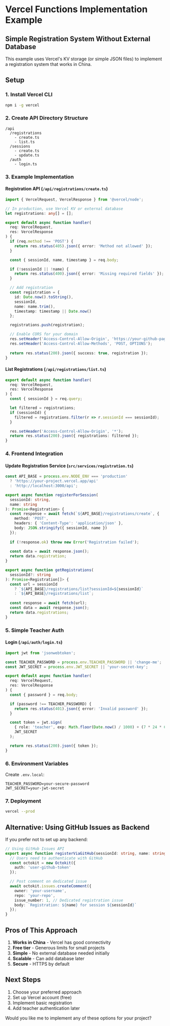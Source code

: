 # Vercel Functions Implementation Example

## Simple Registration System Without External Database

This example uses Vercel's KV storage (or simple JSON files) to implement a registration system that works in China.

## Setup

### 1. Install Vercel CLI
```bash
npm i -g vercel
```

### 2. Create API Directory Structure
```
/api
  /registrations
    - create.ts
    - list.ts
  /sessions
    - create.ts
    - update.ts
  /auth
    - login.ts
```

### 3. Example Implementation

#### Registration API (`/api/registrations/create.ts`)
```typescript
import { VercelRequest, VercelResponse } from '@vercel/node';

// In production, use Vercel KV or external database
let registrations: any[] = [];

export default async function handler(
  req: VercelRequest,
  res: VercelResponse
) {
  if (req.method !== 'POST') {
    return res.status(405).json({ error: 'Method not allowed' });
  }

  const { sessionId, name, timestamp } = req.body;

  if (!sessionId || !name) {
    return res.status(400).json({ error: 'Missing required fields' });
  }

  // Add registration
  const registration = {
    id: Date.now().toString(),
    sessionId,
    name: name.trim(),
    timestamp: timestamp || Date.now()
  };

  registrations.push(registration);

  // Enable CORS for your domain
  res.setHeader('Access-Control-Allow-Origin', 'https://your-github-pages-url.github.io');
  res.setHeader('Access-Control-Allow-Methods', 'POST, OPTIONS');
  
  return res.status(200).json({ success: true, registration });
}
```

#### List Registrations (`/api/registrations/list.ts`)
```typescript
export default async function handler(
  req: VercelRequest,
  res: VercelResponse
) {
  const { sessionId } = req.query;

  let filtered = registrations;
  if (sessionId) {
    filtered = registrations.filter(r => r.sessionId === sessionId);
  }

  res.setHeader('Access-Control-Allow-Origin', '*');
  return res.status(200).json({ registrations: filtered });
}
```

### 4. Frontend Integration

#### Update Registration Service (`src/services/registration.ts`)
```typescript
const API_BASE = process.env.NODE_ENV === 'production' 
  ? 'https://your-project.vercel.app/api'
  : 'http://localhost:3000/api';

export async function registerForSession(
  sessionId: string, 
  name: string
): Promise<Registration> {
  const response = await fetch(`${API_BASE}/registrations/create`, {
    method: 'POST',
    headers: { 'Content-Type': 'application/json' },
    body: JSON.stringify({ sessionId, name })
  });
  
  if (!response.ok) throw new Error('Registration failed');
  
  const data = await response.json();
  return data.registration;
}

export async function getRegistrations(
  sessionId?: string
): Promise<Registration[]> {
  const url = sessionId 
    ? `${API_BASE}/registrations/list?sessionId=${sessionId}`
    : `${API_BASE}/registrations/list`;
    
  const response = await fetch(url);
  const data = await response.json();
  return data.registrations;
}
```

### 5. Simple Teacher Auth

#### Login (`/api/auth/login.ts`)
```typescript
import jwt from 'jsonwebtoken';

const TEACHER_PASSWORD = process.env.TEACHER_PASSWORD || 'change-me';
const JWT_SECRET = process.env.JWT_SECRET || 'your-secret-key';

export default async function handler(
  req: VercelRequest,
  res: VercelResponse
) {
  const { password } = req.body;

  if (password !== TEACHER_PASSWORD) {
    return res.status(401).json({ error: 'Invalid password' });
  }

  const token = jwt.sign(
    { role: 'teacher', exp: Math.floor(Date.now() / 1000) + (7 * 24 * 60 * 60) },
    JWT_SECRET
  );

  return res.status(200).json({ token });
}
```

### 6. Environment Variables

Create `.env.local`:
```
TEACHER_PASSWORD=your-secure-password
JWT_SECRET=your-jwt-secret
```

### 7. Deployment

```bash
vercel --prod
```

## Alternative: Using GitHub Issues as Backend

If you prefer not to set up any backend:

```typescript
// Using GitHub Issues API
export async function registerViaGitHub(sessionId: string, name: string) {
  // Users need to authenticate with GitHub
  const octokit = new Octokit({ 
    auth: 'user-github-token' 
  });

  // Post comment on dedicated issue
  await octokit.issues.createComment({
    owner: 'your-username',
    repo: 'your-repo',
    issue_number: 1, // Dedicated registration issue
    body: `Registration: ${name} for session ${sessionId}`
  });
}
```

## Pros of This Approach

1. **Works in China** - Vercel has good connectivity
2. **Free tier** - Generous limits for small projects  
3. **Simple** - No external database needed initially
4. **Scalable** - Can add database later
5. **Secure** - HTTPS by default

## Next Steps

1. Choose your preferred approach
2. Set up Vercel account (free)
3. Implement basic registration
4. Add teacher authentication later

Would you like me to implement any of these options for your project?
